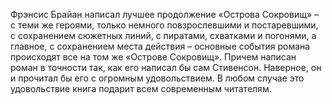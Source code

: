 <!--2025-08-10 22:42:58--><!--pdate:2006-01-15T00:00:00+00:00-->
Фрэнсис Брайан написал лучшее продолжение «Острова Сокровищ» – с теми же героями, только немного повзрослевшими и постаревшими, с сохранением сюжетных линий, с пиратами, схватками и погонями, а главное, с сохранением места действия – основные события романа происходят все на том же «Острове Сокровищ». Причем написан роман в точности так, как его написал бы сам Стивенсон. Наверное, он и прочитал бы его с огромным удовольствием.
В любом случае это удовольствие книга подарит всем современным читателям.
